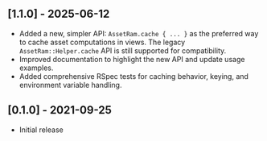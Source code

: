 ## [1.1.0] - 2025-06-12

- Added a new, simpler API: `AssetRam.cache { ... }` as the preferred way to cache asset computations in views. The legacy `AssetRam::Helper.cache` API is still supported for compatibility.
- Improved documentation to highlight the new API and update usage examples.
- Added comprehensive RSpec tests for caching behavior, keying, and environment variable handling.


## [0.1.0] - 2021-09-25

- Initial release
